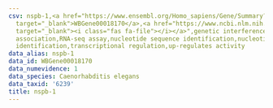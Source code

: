 ```yaml
---
csv: nspb-1,<a href="https://www.ensembl.org/Homo_sapiens/Gene/Summary?db=core;g=WBGene00018170"
  target="_blank">WBGene00018170</a>,<a href="https://www.ncbi.nlm.nih.gov/pubmed/27496166"
  target="_blank"><i class="fas fa-file"></i></a>",genetic interference,functional
  association,RNA-seq assay,nucleotide sequence identification,nucleotide sequence
  identification,transcriptional regulation,up-regulates activity
data_alias: nspb-1
data_id: WBGene00018170
data_numevidence: 1
data_species: Caenorhabditis elegans
data_taxid: '6239'
title: nspb-1
---
```

